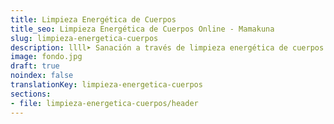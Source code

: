 ```yaml
---
title: Limpieza Energética de Cuerpos
title_seo: Limpieza Energética de Cuerpos Online - Mamakuna
slug: limpieza-energetica-cuerpos
description: llll➤ Sanación a través de limpieza energética de cuerpos ✅ por Afree.
image: fondo.jpg
draft: true
noindex: false
translationKey: limpieza-energetica-cuerpos
sections:
- file: limpieza-energetica-cuerpos/header
---
```

